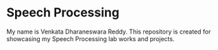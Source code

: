 # Speech Processing

My name is Venkata Dharaneswara Reddy. This repository is created for showcasing my Speech Processing lab works and projects.
